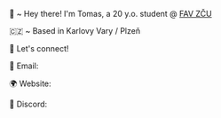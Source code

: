 👋 ~ Hey there! I'm Tomas, a 20 y.o. student @ [FAV ZČU](https://www.fav.zcu.cz/cs/)

🇨🇿 ~ Based in Karlovy Vary / Plzeň


💬 Let's connect!

📧 Email:

🌍 Website:

💬 Discord:

